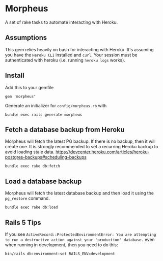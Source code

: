 # Morpheus

A set of rake tasks to automate interacting with Heroku.

## Assumptions

This gem relies heavily on bash for interacting with Heroku. It's assuming you have the `Heroku CLI`
installed and `curl`. Your session must be authenticated with heroku (i.e. running `heroku logs` works).

## Install

Add this to your gemfile

`gem 'morpheus'`

Generate an initializer for `config/morpheus.rb` with

`bundle exec rails generate morpheus`

## Fetch a database backup from Heroku

Morpheus will fetch the latest PG backup. If there is no backup, then it will create one. It is
strongly recommended to set a recurring Heroku backup to avoid loading stale data.
https://devcenter.heroku.com/articles/heroku-postgres-backups#scheduling-backups

`bundle exec rake db:fetch`

## Load a database backup

Morpheus will fetch the latest database backup and then load it using the `pg_restore` command.

`bundle exec rake db:load`

## Rails 5 Tips

If you see `ActiveRecord::ProtectedEnvironmentError: You are attempting to run a destructive action against your 'production' database.`
even when running in development, then you need to do this:

`bin/rails db:environment:set RAILS_ENV=development`

